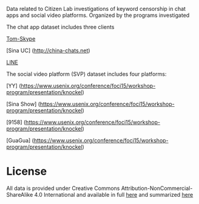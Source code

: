 Data related to Citizen Lab investigations of keyword censorship in chat apps and social video platforms.  Organized by the programs  investigated

The chat app dataset includes three clients

[Tom-Skype](http://china-chats.net)

[Sina UC] (http://china-chats.net)

[LINE](https://citizenlab.org/2013/11/asia-chats-investigating-regionally-based-keyword-censorship-line/) 

The social video platform (SVP) dataset includes four platforms:

[YY] (https://www.usenix.org/conference/foci15/workshop-program/presentation/knockel)

[Sina Show] (https://www.usenix.org/conference/foci15/workshop-program/presentation/knockel)

[9158] (https://www.usenix.org/conference/foci15/workshop-program/presentation/knockel)

[GuaGua] (https://www.usenix.org/conference/foci15/workshop-program/presentation/knockel) 

License
========

All data is provided under Creative Commons
Attribution-NonCommercial-ShareAlike 4.0 International and available in full
[here](https://creativecommons.org/licenses/by-nc-sa/4.0/legalcode) and summarized
[here](https://creativecommons.org/licenses/by-nc-sa/4.0/)


